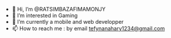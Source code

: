 - 👋 Hi, I’m @RATSIMBAZAFIMAMONJY
- 👀 I’m interested in Gaming
- 🌱 I’m currently a mobile and web developper 
- 📫 How to reach me : by email tefynanahary1234@gmail.com

<!---
RATSIMBAZAFIMAMONJY/RATSIMBAZAFIMAMONJY is a ✨ special ✨ repository because its `README.md` (this file) appears on your GitHub profile.
You can click the Preview link to take a look at your changes.
--->
